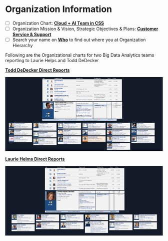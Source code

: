 # Organization Information
- [ ]   Organization Chart:  [**Cloud + AI Team in CSS**](https://microsoft.sharepoint.com/teams/CA)
- [ ]   Organization Mission & Vision, Strategic Objectives & Plans:  [**Customer Service & Support**](https://microsoft.sharepoint.com/teams/CSS/SitePages/About-CSS.aspx)
- [ ]   Search your name on [**Who**](http://who) to find out where you at Organization Hierarchy

Following are the Organizational charts for two Big Data Analytics teams reporting to Laurie Helps and Todd DeDecker

**[Todd DeDecker Direct Reports](http://who/is/toddde)**

![Todd-Org.png](/.attachments/Todd-Org-47e43c7e-1587-4ad5-b7de-dd671e1688fc.png)


**[Laurie Helms Direct Reports](http://who/is/laurieh)**

![Laurie-Org.png](/.attachments/Laurie-Org-aa42c7ac-e551-40bd-b64e-75d2cb8e938a.png)